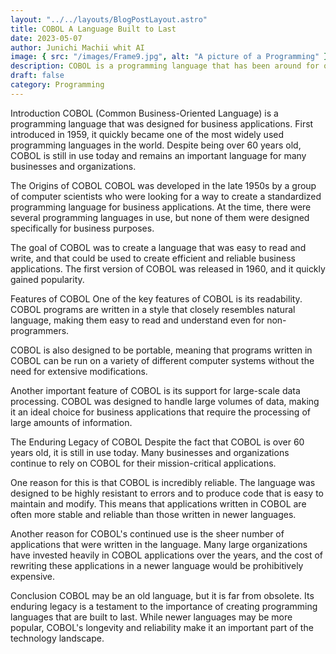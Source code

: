 ```yaml
---
layout: "../../layouts/BlogPostLayout.astro"
title: COBOL A Language Built to Last
date: 2023-05-07
author: Junichi Machii whit AI
image: { src: "/images/Frame9.jpg", alt: "A picture of a Programming" }
description: COBOL is a programming language that has been around for over 60 years and is still used today in many critical business applications. This article provides a comprehensive overview of COBOL, its history, its use cases, and its continued relevance in the modern world of technology.
draft: false
category: Programming
---
```


Introduction
COBOL (Common Business-Oriented Language) is a programming language that was designed for business applications. First introduced in 1959, it quickly became one of the most widely used programming languages in the world. Despite being over 60 years old, COBOL is still in use today and remains an important language for many businesses and organizations.

The Origins of COBOL
COBOL was developed in the late 1950s by a group of computer scientists who were looking for a way to create a standardized programming language for business applications. At the time, there were several programming languages in use, but none of them were designed specifically for business purposes.

The goal of COBOL was to create a language that was easy to read and write, and that could be used to create efficient and reliable business applications. The first version of COBOL was released in 1960, and it quickly gained popularity.

Features of COBOL
One of the key features of COBOL is its readability. COBOL programs are written in a style that closely resembles natural language, making them easy to read and understand even for non-programmers.

COBOL is also designed to be portable, meaning that programs written in COBOL can be run on a variety of different computer systems without the need for extensive modifications.

Another important feature of COBOL is its support for large-scale data processing. COBOL was designed to handle large volumes of data, making it an ideal choice for business applications that require the processing of large amounts of information.

The Enduring Legacy of COBOL
Despite the fact that COBOL is over 60 years old, it is still in use today. Many businesses and organizations continue to rely on COBOL for their mission-critical applications.

One reason for this is that COBOL is incredibly reliable. The language was designed to be highly resistant to errors and to produce code that is easy to maintain and modify. This means that applications written in COBOL are often more stable and reliable than those written in newer languages.

Another reason for COBOL's continued use is the sheer number of applications that were written in the language. Many large organizations have invested heavily in COBOL applications over the years, and the cost of rewriting these applications in a newer language would be prohibitively expensive.

Conclusion
COBOL may be an old language, but it is far from obsolete. Its enduring legacy is a testament to the importance of creating programming languages that are built to last. While newer languages may be more popular, COBOL's longevity and reliability make it an important part of the technology landscape.